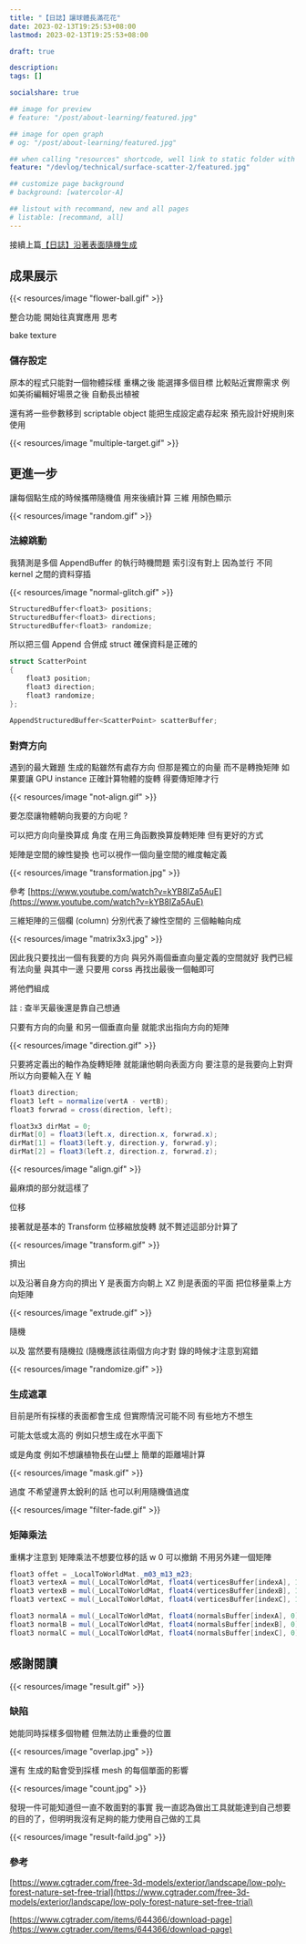 ```yaml
---
title: "【日誌】讓球體長滿花花"
date: 2023-02-13T19:25:53+08:00
lastmod: 2023-02-13T19:25:53+08:00

draft: true

description:
tags: []

socialshare: true

## image for preview
# feature: "/post/about-learning/featured.jpg"

## image for open graph
# og: "/post/about-learning/featured.jpg"

## when calling "resources" shortcode, well link to static folder with this path 
feature: "/devlog/technical/surface-scatter-2/featured.jpg"

## customize page background
# background: [watercolor-A] 

## listout with recommand, new and all pages
# listable: [recommand, all]
---
```


接續上篇[【日誌】沿著表面隨機生成]()

<!--more-->

<!--  [【日誌】沿著表面隨機生成]({{< ref "" >}})。 -->

## 成果展示

{{< resources/image "flower-ball.gif" >}}

整合功能 開始往真實應用 思考

bake texture 

### 儲存設定

原本的程式只能對一個物體採樣 重構之後 能選擇多個目標 比較貼近實際需求 例如美術編輯好場景之後 自動長出植被

還有將一些參數移到 scriptable object 能把生成設定處存起來 預先設計好規則來使用

{{< resources/image "multiple-target.gif" >}}

## 更進一步

讓每個點生成的時候攜帶隨機值 用來後續計算 三維 用顏色顯示

{{< resources/image "random.gif" >}}

### 法線跳動  
我猜測是多個 AppendBuffer 的執行時機問題 索引沒有對上 因為並行 不同　kernel 之間的資料穿插

{{< resources/image "normal-glitch.gif" >}}

```csharp
StructuredBuffer<float3> positions;
StructuredBuffer<float3> directions;
StructuredBuffer<float3> randomize;
```

所以把三個 Append 合併成 struct 確保資料是正確的

```csharp
struct ScatterPoint
{
	float3 position;
	float3 direction;
	float3 randomize;
};

AppendStructuredBuffer<ScatterPoint> scatterBuffer;
```

### 對齊方向 

遇到的最大難題 生成的點雖然有處存方向 但那是獨立的向量 而不是轉換矩陣 如果要讓 GPU instance 正確計算物體的旋轉 得要傳矩陣才行

{{< resources/image "not-align.gif" >}}

要怎麼讓物體朝向我要的方向呢 ? 

可以把方向向量換算成 角度 在用三角函數換算旋轉矩陣 但有更好的方式

矩陣是空間的線性變換 也可以視作一個向量空間的維度軸定義

{{< resources/image "transformation.jpg" >}}

參考 [https://www.youtube.com/watch?v=kYB8IZa5AuE](https://www.youtube.com/watch?v=kYB8IZa5AuE)

三維矩陣的三個欄 (column) 分別代表了線性空間的 三個軸軸向成

{{< resources/image "matrix3x3.jpg" >}}

因此我只要找出一個有我要的方向 與另外兩個垂直向量定義的空間就好 我們已經有法向量 與其中一邊 只要用 corss 再找出最後一個軸即可

將他們組成

註 : 查半天最後還是靠自己想通

只要有方向的向量 和另一個垂直向量 就能求出指向方向的矩陣 

{{< resources/image "direction.gif" >}}

只要將定義出的軸作為旋轉矩陣 就能讓他朝向表面方向 要注意的是我要向上對齊 所以方向要輸入在 Y 軸

```csharp
float3 direction;
float3 left = normalize(vertA - vertB);
float3 forwrad = cross(direction, left);

float3x3 dirMat = 0;
dirMat[0] = float3(left.x, direction.x, forwrad.x);
dirMat[1] = float3(left.y, direction.y, forwrad.y);
dirMat[2] = float3(left.z, direction.z, forwrad.z);
```

{{< resources/image "align.gif" >}}

最麻煩的部分就這樣了 

位移

接著就是基本的 Transform 位移縮放旋轉 就不贅述這部分計算了

{{< resources/image "transform.gif" >}}

擠出

以及沿著自身方向的擠出 Y 是表面方向朝上 XZ 則是表面的平面 把位移量乘上方向矩陣

{{< resources/image "extrude.gif" >}}

隨機

以及 當然要有隨機拉 (隨機應該往兩個方向才對 錄的時候才注意到寫錯

{{< resources/image "randomize.gif" >}}

### 生成遮罩

目前是所有採樣的表面都會生成 但實際情況可能不同 有些地方不想生

可能太低或太高的 例如只想生成在水平面下

或是角度 例如不想讓植物長在山壁上 簡單的距離場計算

{{< resources/image "mask.gif" >}}

過度 不希望邊界太銳利的話 也可以利用隨機值過度

{{< resources/image "filter-fade.gif" >}}

### 矩陣乘法

重構才注意到 矩陣乘法不想要位移的話 w 0 可以撤銷 不用另外建一個矩陣

```csharp
float3 offet = _LocalToWorldMat._m03_m13_m23;
float3 vertexA = mul(_LocalToWorldMat, float4(verticesBuffer[indexA], 1)).xyz;
float3 vertexB = mul(_LocalToWorldMat, float4(verticesBuffer[indexB], 1)).xyz;
float3 vertexC = mul(_LocalToWorldMat, float4(verticesBuffer[indexC], 1)).xyz;

float3 normalA = mul(_LocalToWorldMat, float4(normalsBuffer[indexA], 0)).xyz;
float3 normalB = mul(_LocalToWorldMat, float4(normalsBuffer[indexB], 0)).xyz;
float3 normalC = mul(_LocalToWorldMat, float4(normalsBuffer[indexC], 0)).xyz;
```

## 感謝閱讀

{{< resources/image "result.gif" >}}

### 缺陷 

她能同時採樣多個物體 但無法防止重疊的位置

{{< resources/image "overlap.jpg" >}}

還有 生成的點會受到採樣 mesh 的每個單面的影響 

{{< resources/image "count.jpg" >}}

發現一件可能知道但一直不敢面對的事實
我一直認為做出工具就能達到自己想要的目的了，但明明我沒有足夠的能力使用自己做的工具

{{< resources/image "result-faild.jpg" >}}

### 參考

[https://www.cgtrader.com/free-3d-models/exterior/landscape/low-poly-forest-nature-set-free-trial](https://www.cgtrader.com/free-3d-models/exterior/landscape/low-poly-forest-nature-set-free-trial)

[https://www.cgtrader.com/items/644366/download-page](https://www.cgtrader.com/items/644366/download-page)